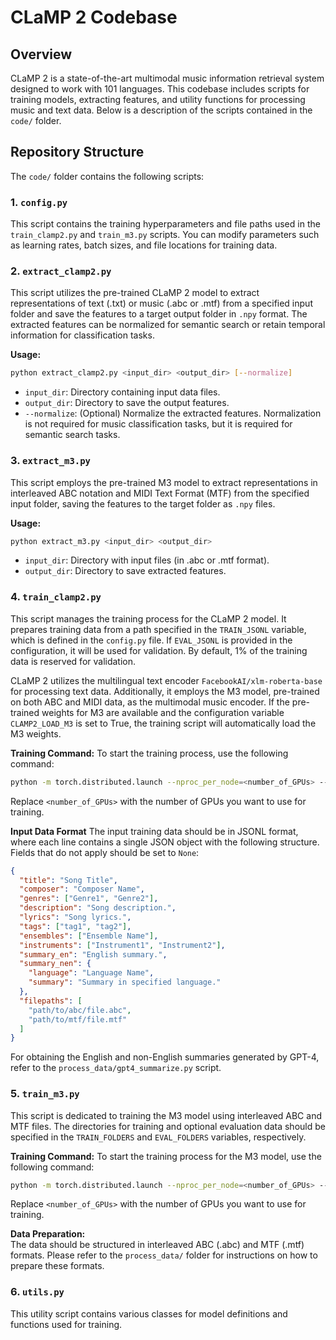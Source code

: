 # CLaMP 2 Codebase

## Overview
CLaMP 2 is a state-of-the-art multimodal music information retrieval system designed to work with 101 languages. This codebase includes scripts for training models, extracting features, and utility functions for processing music and text data. Below is a description of the scripts contained in the `code/` folder.

## Repository Structure
The `code/` folder contains the following scripts:

### 1. `config.py`
This script contains the training hyperparameters and file paths used in the `train_clamp2.py` and `train_m3.py` scripts. You can modify parameters such as learning rates, batch sizes, and file locations for training data.

### 2. `extract_clamp2.py`
This script utilizes the pre-trained CLaMP 2 model to extract representations of text (.txt) or music (.abc or .mtf) from a specified input folder and save the features to a target output folder in `.npy` format. The extracted features can be normalized for semantic search or retain temporal information for classification tasks.

**Usage:**
```bash
python extract_clamp2.py <input_dir> <output_dir> [--normalize]
```
- `input_dir`: Directory containing input data files.
- `output_dir`: Directory to save the output features.
- `--normalize`: (Optional) Normalize the extracted features. Normalization is not required for music classification tasks, but it is required for semantic search tasks.

### 3. `extract_m3.py`
This script employs the pre-trained M3 model to extract representations in interleaved ABC notation and MIDI Text Format (MTF) from the specified input folder, saving the features to the target folder as `.npy` files.

**Usage:**
```bash
python extract_m3.py <input_dir> <output_dir>
```
- `input_dir`: Directory with input files (in .abc or .mtf format).
- `output_dir`: Directory to save extracted features.

### 4. `train_clamp2.py`
This script manages the training process for the CLaMP 2 model. It prepares training data from a path specified in the `TRAIN_JSONL` variable, which is defined in the `config.py` file. If `EVAL_JSONL` is provided in the configuration, it will be used for validation. By default, 1% of the training data is reserved for validation.

CLaMP 2 utilizes the multilingual text encoder `FacebookAI/xlm-roberta-base` for processing text data. Additionally, it employs the M3 model, pre-trained on both ABC and MIDI data, as the multimodal music encoder. If the pre-trained weights for M3 are available and the configuration variable `CLAMP2_LOAD_M3` is set to True, the training script will automatically load the M3 weights.

**Training Command:**
To start the training process, use the following command:

```bash
python -m torch.distributed.launch --nproc_per_node=<number_of_GPUs> --use_env train_clamp2.py
```

Replace `<number_of_GPUs>` with the number of GPUs you want to use for training.

**Input Data Format**
The input training data should be in JSONL format, where each line contains a single JSON object with the following structure. Fields that do not apply should be set to `None`:

```json
{
  "title": "Song Title",
  "composer": "Composer Name",
  "genres": ["Genre1", "Genre2"],
  "description": "Song description.",
  "lyrics": "Song lyrics.",
  "tags": ["tag1", "tag2"],
  "ensembles": ["Ensemble Name"],
  "instruments": ["Instrument1", "Instrument2"],
  "summary_en": "English summary.",
  "summary_nen": {
    "language": "Language Name",
    "summary": "Summary in specified language."
  },
  "filepaths": [
    "path/to/abc/file.abc",
    "path/to/mtf/file.mtf"
  ]
}
```

For obtaining the English and non-English summaries generated by GPT-4, refer to the `process_data/gpt4_summarize.py` script.

### 5. `train_m3.py`
This script is dedicated to training the M3 model using interleaved ABC and MTF files. The directories for training and optional evaluation data should be specified in the `TRAIN_FOLDERS` and `EVAL_FOLDERS` variables, respectively.

**Training Command:**
To start the training process for the M3 model, use the following command:

```bash
python -m torch.distributed.launch --nproc_per_node=<number_of_GPUs> --use_env train_m3.py
```

Replace `<number_of_GPUs>` with the number of GPUs you want to use for training.

**Data Preparation:**  
The data should be structured in interleaved ABC (.abc) and MTF (.mtf) formats. Please refer to the `process_data/` folder for instructions on how to prepare these formats.

### 6. `utils.py`
This utility script contains various classes for model definitions and functions used for training.
